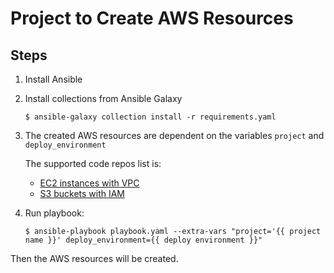 # Project to Create AWS Resources

## Steps

1. Install Ansible

1. Install collections from Ansible Galaxy

   ```
   $ ansible-galaxy collection install -r requirements.yaml
   ```

1. The created AWS resources are dependent on the variables `project` and `deploy_environment`

   The supported code repos list is:

    - [EC2 instances with VPC](https://github.com/BoxingP/ec2-with-vpc)
    - [S3 buckets with IAM](https://github.com/BoxingP/s3-buckets-with-iam)

1. Run playbook:

   ```
   $ ansible-playbook playbook.yaml --extra-vars "project='{{ project name }}' deploy_environment={{ deploy environment }}"
   ```

Then the AWS resources will be created.